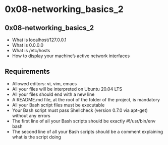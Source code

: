 # 0x08-networking_basics_2

## 0x08-networking_basics_2
* What is localhost/127.0.0.1
* What is 0.0.0.0
* What is /etc/hosts
* How to display your machine’s active network interfaces

## Requirements
* Allowed editors: vi, vim, emacs
* All your files will be interpreted on Ubuntu 20.04 LTS
* All your files should end with a new line
* A README.md file, at the root of the folder of the project, is mandatory
* All your Bash script files must be executable
* Your Bash script must pass Shellcheck (version 0.7.0 via apt-get) without any errors
* The first line of all your Bash scripts should be exactly #!/usr/bin/env bash
* The second line of all your Bash scripts should be a comment explaining what is the script doing
